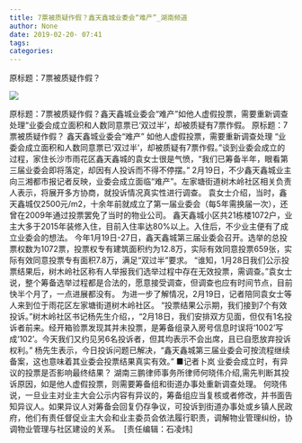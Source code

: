 ```yaml
---
title: 7票被质疑作假？鑫天鑫城业委会“难产”_湖南频道
author: None
date: 2019-02-20- 07:41
tags: 
categories: 
---
```

原标题：7票被质疑作假？
<!-- more -->
                
<img align="center" border="0" src="http://p2.ifengimg.com/a/2016/0810/204c433878d5cf9size1_w16_h16.png" />
                
            
原标题：7票被质疑作假？鑫天鑫城业委会“难产”如他人虚假投票，需要重新调查处理“业委会成立面积和人数同意票已‘双过半’，却被质疑有7票作假。
原标题：7票被质疑作假？
鑫天鑫城业委会“难产”
如他人虚假投票，需要重新调查处理
“业委会成立面积和人数同意票已‘双过半’，却被质疑有7票作假。”谈到业委会成立的过程，家住长沙市雨花区鑫天鑫城的袁女士很是气愤，“我们已筹备半年，眼看第三届业委会即将落定，却因有人投诉而不得不停摆。”
2月19日，不少鑫天鑫城业主向三湘都市报记者反映，业委会成立面临“难产”。左家塘街道树木岭社区相关负责人表示，将展开多方协商，就投诉情况真实性进行调查。
袁女士介绍，当时，鑫天鑫城仅2500元/m2，十余年前就成立了第一届业委会（每5年需换届一次），还曾在2009年通过投票罢免了当时的物业公司。
鑫天鑫城小区共21栋楼1072户，业主大多于2015年装修入住，目前入住率达80%以上。入住后，不少业主便有了成立业委会的想法。
今年1月19日-27日，鑫天鑫城第三届业委会召开。选举的总投票权数为1072票，投票权专有建筑面积约为12.8万，实际有效同意投票659张，实际有效同意投票专有面积7.8万，满足“双过半”要求。
“谁知，1月28日我们公示投票结果后，树木岭社区称有人举报我们选举过程中存在无效投票，需调查。”袁女士说，整个筹备选举过程都是合法的，愿意接受调查，但调查也应有时间节点，目前快半个月了，一点进展都没有。
为进一步了解情况，2月19日，记者陪同袁女士等人来到位于雨花区左家塘街道树木岭社区。
“投票结果公示期，我们接到7个有效投诉。”树木岭社区书记杨先生介绍，，“2月18日，我们安排双方见面，但仅有1名投诉者前来。经开箱验票发现其并未投票，是筹备组录入房号信息时误将‘1002’写成‘102’。今天我们又约见另6名投诉者，但其均表示不会出席，且已自愿放弃投诉权利。”
杨先生表示，今日投诉问题已解决，“鑫天鑫城第三届业委会可按流程继续备案，这也意味着其业委会投票结果真实有效。”
■记者卜岚
业委会成立时，有异议的投票是否影响最终结果？
湖南三鹏律师事务所律师何晓伟介绍,需先判断其投诉原因，如是他人虚假投票，则需要筹备组和街道办事处重新调查处理。
何晓伟说，一旦业主对业主大会公示内容有异议的，筹备组应当复核或者修改，并书面告知异议人。如果异议人对筹备会回复仍存争议，可投诉到街道办事处或乡镇人民政府，他们有责任督促业主大会和业主委员会依法履行职责，调解物业管理纠纷，协调物业管理与社区建设的关系。 
[责任编辑：石凌炜]
            
